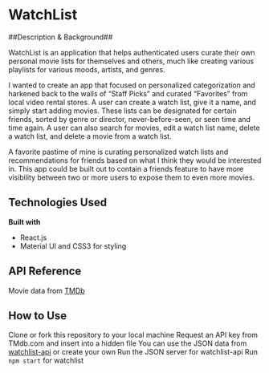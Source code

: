 # WatchList

##Description & Background##

WatchList is an application that helps authenticated users curate their own personal movie lists for themselves and others, much like creating various playlists for various moods, artists, and genres. 

I wanted to create an app that focused on personalized categorization and harkened back to the walls of “Staff Picks” and curated “Favorites” from local video rental stores. A user can create a watch list, give it a name, and simply start adding movies. These lists can be designated for certain friends, sorted by genre or director, never-before-seen, or seen time and time again. A user can also search for movies, edit a watch list name, delete a watch list, and delete a movie from a watch list.

A favorite pastime of mine is curating personalized watch lists and recommendations for friends based on what I think they would be interested in. This app could be built out to contain a friends feature to have more visibility between two or more users to expose them to even more movies. 

## Technologies Used

<b>Built with</b>
- React.js
- Material UI and CSS3 for styling

## API Reference

Movie data from [TMDb](https://www.themoviedb.org/?language=en-US)

## How to Use

Clone or fork this repository to your local machine
Request an API key from TMdb.com and insert into a hidden file
You can use the JSON data from [watchlist-api](https://github.com/emilycentko/watchlist-api) or create your own
Run the JSON server for watchlist-api
Run ```npm start``` for watchlist 

